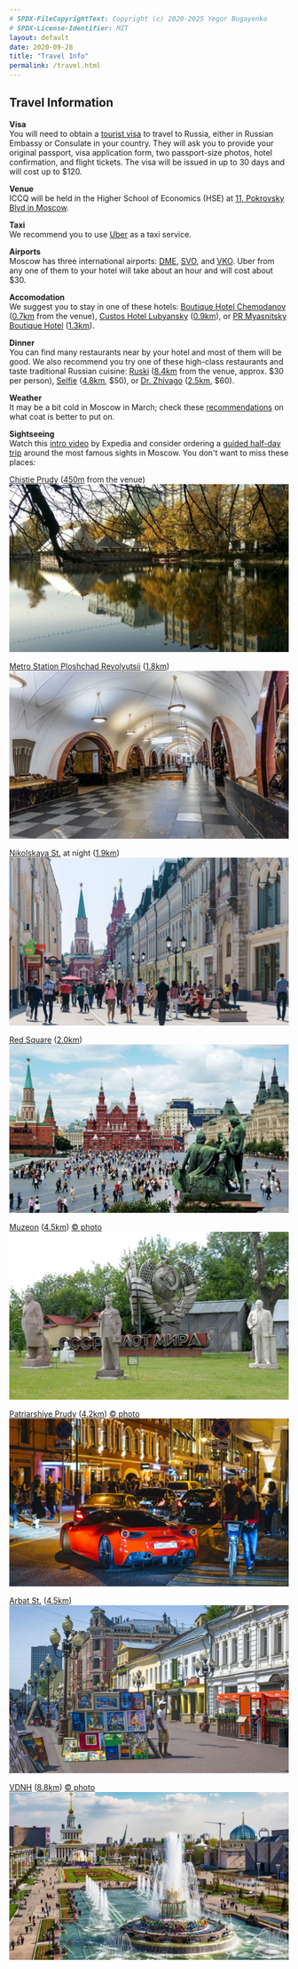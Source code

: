 ```yaml
---
# SPDX-FileCopyrightText: Copyright (c) 2020-2025 Yegor Bugayenko
# SPDX-License-Identifier: MIT
layout: default
date: 2020-09-28
title: "Travel Info"
permalink: /travel.html
---
```


## Travel Information

**Visa**<br/>
You will need to obtain a [tourist visa](https://en.wikipedia.org/wiki/Visa_policy_of_Russia)
to travel to Russia, either in Russian Embassy or Consulate in your country.
They will ask you to provide
your original passport, visa application form, two passport-size photos,
hotel confirmation, and flight tickets.
The visa will be issued in up to 30 days and will cost up to $120.

**Venue**<br/>
ICCQ will be held in the Higher School of Economics (HSE)
at [11, Pokrovsky Blvd in Moscow](https://goo.gl/maps/B587C4Q8YdBZZ7WT9).

**Taxi**<br/>
We recommend you to use [Uber](https://www.uber.com/) as a taxi service.

**Airports**<br/>
Moscow has three international airports:
[DME](https://www.dme.ru/en/),
[SVO](https://www.svo.aero/en/main),
and
[VKO](http://www.vnukovo.ru/en/).
Uber from any one of them to your hotel will take about an hour
and will cost about $30.

**Accomodation**<br/>
We suggest you to stay in one of these hotels:
[Boutique Hotel Chemodanov](https://chemodanov-hotel.ru/en)
  ([0.7km](https://goo.gl/maps/2bU1BDmGiYgqS3GHA) from the venue),
[Custos Hotel Lubyansky](https://custoshotels.com/custos-hotel-lubyansky/?lang=en)
  ([0.9km](https://g.page/Custos-Lubyansky?share)),
or
[PR Myasnitsky Boutique Hotel](https://prhotelgroup.ru/en/)
  ([1.3km](https://goo.gl/maps/vNSj4qsSkkoag6vN9)).

**Dinner**<br/>
You can find many restaurants near by your hotel and most of them will be
good. We also recommend you try one of these high-class restaurants and taste
traditional Russian cuisine:
[Ruski](http://ruski.354group.com/en/)
  ([8.4km](https://goo.gl/maps/1NspQgaCk2MH3b3a6) from the venue, approx. $30 per person),
[Selfie](https://selfiemoscow.ru/en/)
  ([4.8km](https://g.page/selfie_moscow?share), $50),
or
[Dr. Zhivago](https://drzhivago.ru/en/about)
  ([2.5km](https://goo.gl/maps/qazAFK7TeAqxTQdcA), $60).

**Weather**<br/>
It may be a bit cold in Moscow in March; check
these [recommendations](https://www.tripsavvy.com/moscow-in-march-weather-events-and-tips-1501814)
on what coat is better to put on.

**Sightseeing**<br/>
Watch this [intro video](https://www.youtube.com/watch?v=pnN2BNrSrXY) by Expedia
and consider ordering a [guided half-day trip](https://www.viator.com/Moscow-tours/Half-day-Tours/d5066-g12-c95)
around the most famous sights in Moscow. You don't want to miss these places:

[Chistie Prudy](https://en.wikipedia.org/wiki/Clean_Ponds)
([450m](https://goo.gl/maps/UZ4ymutEreZjEUPM9) from the venue)
![chistie-prudy](/images/city/chistie-prudy.jpg)

[Metro Station Ploshchad Revolyutsii](https://en.wikipedia.org/wiki/Ploshchad_Revolyutsii_%28Moscow_Metro%29)
([1.8km](https://goo.gl/maps/95uwV6GDtKCVZK8eA))
![ploshchad-revolyutsii](/images/city/ploshchad-revolyutsii.jpg)

[Nikolskaya St.](https://en.wikipedia.org/wiki/Nikolskaya_Street) at night
([1.9km](https://goo.gl/maps/auRUDXYy6SbMX7pg8))
![nikolskaya](/images/city/nikolskaya.jpg)

[Red Square](https://en.wikipedia.org/wiki/Red_Square)
([2.0km](https://goo.gl/maps/5MyW3nrzfm9mfECS7))
![red-square](/images/city/red-square.jpg)

[Muzeon](https://en.wikipedia.org/wiki/Fallen_Monument_Park)
([4.5km](https://goo.gl/maps/knkEJEz6wq68R1Tf8))
[&copy; photo](https://kudago.com/msk/place/park-iskusstv-muzeon/)
![muzeon](/images/city/muzeon.jpg)

[Patriarshiye Prudy](https://en.wikipedia.org/wiki/Patriarch_Ponds)
([4.2km](https://goo.gl/maps/5N3wqjdBFTdyoRiz6))
[&copy; photo](https://www.gazeta.ru/social/2017/07/28/10809524.shtml)
![patriarshiye-prudy](/images/city/patriarshiye-prudy.jpg)

[Arbat St.](https://en.wikipedia.org/wiki/Arbat_Street)
([4.5km](https://goo.gl/maps/paJ6UmW6StBmLZDM6))
![arbat](/images/city/arbat.jpg)

[VDNH](https://en.wikipedia.org/wiki/Exhibition_of_Achievements_of_National_Economy)
([8.8km](https://goo.gl/maps/BLMyZxsu1BUfJ8mi9))
[&copy; photo](https://zen.yandex.ru/media/sysoevfm/gde-est-na-vdnh-5d2e444ac49f2900aef436a2)
![vdnh](/images/city/vdnh.jpg)
